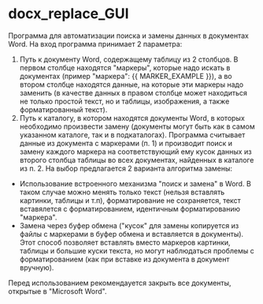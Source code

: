 # docx_replace_GUI

Программа для автоматизации поиска и замены данных в документах Word. На вход программа принимает 2 параметра:
1) Путь к документу Word, содержащему таблицу из 2 столбцов. В первом столбце находятся "маркеры", которые надо искать в документах (пример "маркера": {{ MARKER_EXAMPLE }}), а во втором столбце находятся данные, на которые эти маркеры надо заменить (в качестве данных в правом столбце может находиться не только простой текст, но и таблицы, изображения, а также форматированный текст).
2) Путь к каталогу, в котором находятся документы Word, в которых необходимо произвести замену (документы могут быть как в самом указанном каталоге, так и в подкаталогах).
Программа считывает данные из документа с маркерами (п. 1) и производит поиск и замену каждого маркера на соответствующий ему кусок данных из второго столбца таблицы во всех документах, найденных в каталоге из п. 2.
На выбор предлагается 2 варианта алгоритма замены:
- Использование встроенного механизма "поиск и замена" в Word. В таком случае можно менять только текст (нельзя вставлять картинки, таблицы и т.п), форматирование не сохраняется, текст вставялется с форматированием, идентичным форматированию "маркера".
- Замена через буфер обмена ("кусок" для замены копируется из файлы с маркерами в буфер обмена и вставляется в документы). Этот способ позволяет вставлять вместо маркеров картинки, таблицы и большие куски текста, но могут наблюдаться проблемы с форматированием (как при вставке из документа в документ вручную).

Перед использованием рекомендауется закрыть все документы, открытые в "Microsoft Word".

